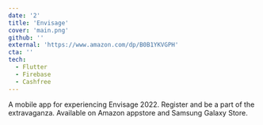 ```yaml
---
date: '2'
title: 'Envisage'
cover: 'main.png'
github: ''
external: 'https://www.amazon.com/dp/B0B1YKVGPH'
cta: ''
tech:
  - Flutter
  - Firebase
  - Cashfree
---
```


A mobile app for experiencing Envisage 2022. Register and be a part of the extravaganza. Available on Amazon appstore and Samsung Galaxy Store. 